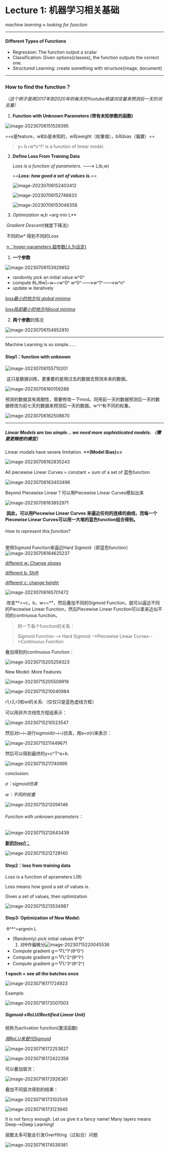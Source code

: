 # Lecture 1: 机器学习相关基础

*machine learning ≈ looking for function*

---

#### Different Types of Functions

- Regression: The function output a scalar
- Classification: Given options(classes), the function outputs the correct one.
- Structured Learning: create something with structure(image, document)

---

### How to find the function？

*（这个例子是用2017年到2020年的每天的Youtube频道浏览量来预测后一天的浏览量）*

1. **Function with Unknown Parameters (带有未知参数的函数)**

![image-20230706151529395](Lecture1.assets/image-20230706151529395.png)

​	==x是feature，w和b是未知的，w叫weight（权重值），b叫bias（偏置）==

> y= b+w*x^1^ is a function of linear model.

2. **Define Loss From Training Data**

   *Loss is a function of parameters.* ---> L(b,w)

   ==***Loss: how good a set of values is.***==

   ![image-20230706152403412](Lecture1.assets/image-20230706152403412.png)

   ![image-20230706152746633](Lecture1.assets/image-20230706152746633.png)

   ![image-20230706153046358](Lecture1.assets/image-20230706153046358.png)

3. **Optimization w*,b* =arg min L**

​	*Gradient Descent*(梯度下降法):

​	不同的w* 得到不同的Loss

​	<u>η：hyper-parameters 超参数(人为设定)</u>

1. **一个参数**

![image-20230706153929852](Lecture1.assets/image-20230706153929852.png)

- randomly pick an initial value w^0^
- compute θL/θw|~w~=w^0^ w^0^--->w^1^--->w^n^
- update w iteratively

*<u>loss最小的地方叫 global minima</u>* 

*<u>loss局部最小的地方叫local minima</u>*

2. **两个参数**的情况

![image-20230706154952810](Lecture1.assets/image-20230706154952810.png)

---

Machine Learning is so simple......

#### Step1：function with unknown

![image-20230706155710201](Lecture1.assets/image-20230706155710201.png)

​		这只是数据训练，更重要的是用过去的数据去预测未来的数据。

![image-20230706160159288](Lecture1.assets/image-20230706160159288.png)

​		预测的数据具有周期性，需要修改一下mod。将用前一天的数据预测后一天的数据修改为前七天的数据来预测后一天的数据。w^i^有不同的权重。

![image-20230706162508670](Lecture1.assets/image-20230706162508670.png)

---

##### Linear Models are too simple... we need more sophisticated models. （需要更精密的模型）

Linear models have severe limitation. **==(Model Bias)==**

![image-20230706162835243](Lecture1.assets/image-20230706162835243.png)

 All piecewise Linear Curves = constant + sum of a set of 蓝色function

![image-20230706163403496](Lecture1.assets/image-20230706163403496.png)

Beyond Piecewise Linear？可以用Piecewise Linear Curves模拟出来

![image-20230706163852971](Lecture1.assets/image-20230706163852971.png)

​		**因此，可以用Piecewise Linear Curves 来逼近任何的连续的曲线，而每一个Piecewise Linear Curves可以用一大堆的蓝色function组合得到。** 

###### How to represent this function?

使用Sigmoid Function来逼近Hard Sigmoid（即蓝色function）![image-20230706164625237](Lecture1.assets/image-20230706164625237.png)

<u>different w: Change slopes</u>

<u>different b: Shift</u>

<u>different c: change height</u>

![image-20230706165701472](Lecture1.assets/image-20230706165701472.png)

​		改变**==c，b，w==**，然后叠加不同的Sigmoid Function，就可以逼近不同的Piecewise Linear Function，然后Piecewise Linear Function可以拿来近似不同的continuous function。

> 捋一下各个function的关系：
>
> Sigmoid Function --> Hard Sigmoid -->Piecewise Linear Curves-->Continuous Function

叠加得到的continuous Function：

![image-20230715205259323](Lecture1.assets/image-20230715205259323.png)

New Model: More Features

![image-20230715205509919](Lecture1.assets/image-20230715205509919.png)

![image-20230715210040984](Lecture1.assets/image-20230715210040984.png)

r1,r2,r3和wi的关系:（仅仅只是蓝色虚线方框）

可以用非齐次线性方程组表示：

![image-20230715210523547](Lecture1.assets/image-20230715210523547.png)

然后对r~i~进行sigmoid(r~i~)仿真，用a=σ(r)来表示：

![image-20230715211449671](Lecture1.assets/image-20230715211449671.png)

然后可以得到最终的y=c^T^a+b.

![image-20230715211740995](Lecture1.assets/image-20230715211740995.png)

conclusion:

*σ：sigmoid仿真*

*w：不同的权重*

![image-20230715212056146](Lecture1.assets/image-20230715212056146.png)

###### Function with unknown parameters：

![image-20230715212643439](Lecture1.assets/image-20230715212643439.png)

<u>**新的Step1：**</u>

![image-20230715212729140](Lecture1.assets/image-20230715212729140.png)

#### Step2：loss from training data

Loss is a function of aprameters L(θ)

Loss means how good a set of values is.

Given a set of values, then optimization

![image-20230715213534987](Lecture1.assets/image-20230715213534987.png)

#### Step3: Optimization of New Model: 

​	θ^*^=argmin L

- (Randomly) pick initial values θ^0^
  1. 对θ作偏微分![image-20230715220045536](Lecture1.assets/image-20230715220045536.png)
- Compute gradient g＝▽L^1^(θ^0^)
- Compute gradient g＝▽L^2^(θ^1^)
- Compute gradient g＝▽L^3^(θ^2^)

**1 epoch = see all the batches once**

![image-20230716171724923](Lecture1.assets/image-20230716171724923.png)

Example:

![image-20230716172007003](Lecture1.assets/image-20230716172007003.png)

##### Sigmoid->ReLU(Rectified Linear Unit)

统称为activation function(激活函数)

<u>*用ReLU来替代Sigmoid*</u>

![image-20230716172253627](Lecture1.assets/image-20230716172253627.png)

![image-20230716172422358](Lecture1.assets/image-20230716172422358.png)

可以叠加层次：

![image-20230716172926361](Lecture1.assets/image-20230716172926361.png)

叠加不同层次得到的结果：

![image-20230716173102549](Lecture1.assets/image-20230716173102549.png)

![image-20230716173123945](Lecture1.assets/image-20230716173123945.png)

It is not fancy enough. Let us give it a fancy name! Many layers means Deep-->Deep Learning! 

层数太多可能会引发Overfitting（过拟合）问题

![image-20230716174539381](Lecture1.assets/image-20230716174539381.png)

